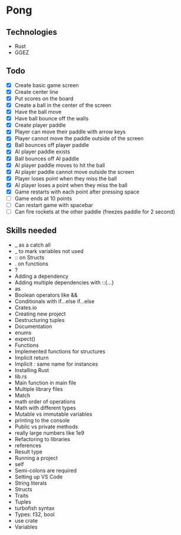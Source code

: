 # Pong

## Technologies

- Rust
- GGEZ

## Todo

* [x] Create basic game screen
* [x] Create center line
* [x] Put scores on the board
* [x] Create a ball in the center of the screen
* [x] Have the ball move
* [x] Have ball bounce off the walls
* [x] Create player paddle
* [x] Player can move their paddle with arrow keys
* [x] Player cannot move the paddle outside of the screen
* [x] Ball bounces off player paddle
* [x] AI player paddle exists
* [x] Ball bounces off AI paddle
* [x] AI player paddle moves to hit the ball
* [x] AI player paddle cannot move outside the screen
* [x] Player loses point when they miss the ball
* [x] AI player loses a point when they miss the ball
* [x] Game restarts with each point after pressing space
* [ ] Game ends at 10 points
* [ ] Can restart game with spacebar
* [ ] Can fire rockets at the other paddle (freezes paddle for 2 second)

## Skills needed

* _ as a catch all
* _ to mark variables not used
* :: on Structs
* . on functions
* ?
* Adding a dependency
* Adding multiple dependencies with ::{...}
* as
* Boolean operators like &&
* Conditionals with if...else if...else
* Crates.io
* Creating new project
* Destructuring tuples
* Documentation
* enums
* expect()
* Functions
* Implemented functions for structures
* Implicit return
* Implicit : same name for instances
* Installing Rust
* lib.rs
* Main function in main file
* Multiple library files
* Match
* math order of operations
* Math with different types
* Mutable vs immutable variables
* printing to the console
* Public vs private methods
* really large numbers like 1e9
* Refactoring to libraries
* references
* Result type
* Running a project
* self
* Semi-colons are required
* Setting up VS Code
* String literals
* Structs
* Traits
* Tuples
* turbofish syntax
* Types: f32, bool
* use crate
* Variables